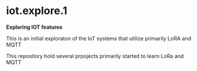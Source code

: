 # iot.explore.1

**Exploring IOT features**

This is an initial exploraton of the IoT systems that utilize primarily LoRA and MQTT

This repository hold several prpojects primarily started to learn LoRa and MQTT 

